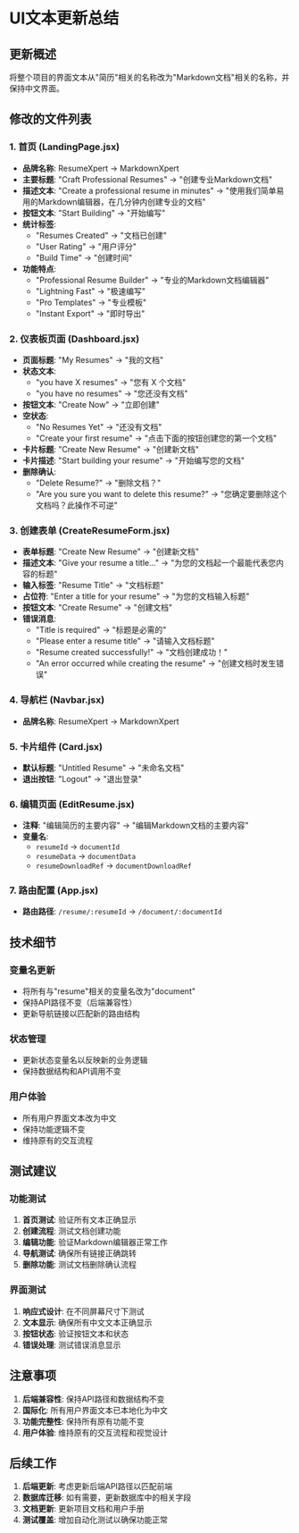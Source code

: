 # UI文本更新总结

## 更新概述

将整个项目的界面文本从"简历"相关的名称改为"Markdown文档"相关的名称，并保持中文界面。

## 修改的文件列表

### 1. 首页 (LandingPage.jsx)
- **品牌名称**: ResumeXpert → MarkdownXpert
- **主要标题**: "Craft Professional Resumes" → "创建专业Markdown文档"
- **描述文本**: "Create a professional resume in minutes" → "使用我们简单易用的Markdown编辑器，在几分钟内创建专业的文档"
- **按钮文本**: "Start Building" → "开始编写"
- **统计标签**: 
  - "Resumes Created" → "文档已创建"
  - "User Rating" → "用户评分"
  - "Build Time" → "创建时间"
- **功能特点**:
  - "Professional Resume Builder" → "专业的Markdown文档编辑器"
  - "Lightning Fast" → "极速编写"
  - "Pro Templates" → "专业模板"
  - "Instant Export" → "即时导出"

### 2. 仪表板页面 (Dashboard.jsx)
- **页面标题**: "My Resumes" → "我的文档"
- **状态文本**: 
  - "you have X resumes" → "您有 X 个文档"
  - "you have no resumes" → "您还没有文档"
- **按钮文本**: "Create Now" → "立即创建"
- **空状态**: 
  - "No Resumes Yet" → "还没有文档"
  - "Create your first resume" → "点击下面的按钮创建您的第一个文档"
- **卡片标题**: "Create New Resume" → "创建新文档"
- **卡片描述**: "Start building your resume" → "开始编写您的文档"
- **删除确认**: 
  - "Delete Resume?" → "删除文档？"
  - "Are you sure you want to delete this resume?" → "您确定要删除这个文档吗？此操作不可逆"

### 3. 创建表单 (CreateResumeForm.jsx)
- **表单标题**: "Create New Resume" → "创建新文档"
- **描述文本**: "Give your resume a title..." → "为您的文档起一个最能代表您内容的标题"
- **输入标签**: "Resume Title" → "文档标题"
- **占位符**: "Enter a title for your resume" → "为您的文档输入标题"
- **按钮文本**: "Create Resume" → "创建文档"
- **错误消息**: 
  - "Title is required" → "标题是必需的"
  - "Please enter a resume title" → "请输入文档标题"
  - "Resume created successfully!" → "文档创建成功！"
  - "An error occurred while creating the resume" → "创建文档时发生错误"

### 4. 导航栏 (Navbar.jsx)
- **品牌名称**: ResumeXpert → MarkdownXpert

### 5. 卡片组件 (Card.jsx)
- **默认标题**: "Untitled Resume" → "未命名文档"
- **退出按钮**: "Logout" → "退出登录"

### 6. 编辑页面 (EditResume.jsx)
- **注释**: "编辑简历的主要内容" → "编辑Markdown文档的主要内容"
- **变量名**: 
  - `resumeId` → `documentId`
  - `resumeData` → `documentData`
  - `resumeDownloadRef` → `documentDownloadRef`

### 7. 路由配置 (App.jsx)
- **路由路径**: `/resume/:resumeId` → `/document/:documentId`

## 技术细节

### 变量名更新
- 将所有与"resume"相关的变量名改为"document"
- 保持API路径不变（后端兼容性）
- 更新导航链接以匹配新的路由结构

### 状态管理
- 更新状态变量名以反映新的业务逻辑
- 保持数据结构和API调用不变

### 用户体验
- 所有用户界面文本改为中文
- 保持功能逻辑不变
- 维持原有的交互流程

## 测试建议

### 功能测试
1. **首页测试**: 验证所有文本正确显示
2. **创建流程**: 测试文档创建功能
3. **编辑功能**: 验证Markdown编辑器正常工作
4. **导航测试**: 确保所有链接正确跳转
5. **删除功能**: 测试文档删除确认流程

### 界面测试
1. **响应式设计**: 在不同屏幕尺寸下测试
2. **文本显示**: 确保所有中文文本正确显示
3. **按钮状态**: 验证按钮文本和状态
4. **错误处理**: 测试错误消息显示

## 注意事项

1. **后端兼容性**: 保持API路径和数据结构不变
2. **国际化**: 所有用户界面文本已本地化为中文
3. **功能完整性**: 保持所有原有功能不变
4. **用户体验**: 维持原有的交互流程和视觉设计

## 后续工作

1. **后端更新**: 考虑更新后端API路径以匹配前端
2. **数据库迁移**: 如有需要，更新数据库中的相关字段
3. **文档更新**: 更新项目文档和用户手册
4. **测试覆盖**: 增加自动化测试以确保功能正常
